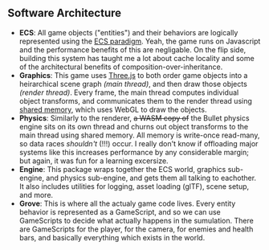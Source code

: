 ## **Software Architecture** <a name="chapter-1"></a>

- **ECS**: All game objects ("entities") and their behaviors are logically represented using the [ECS paradigm](https://en.wikipedia.org/wiki/Entity_component_system).  Yeah, the game runs on Javascript and the performance benefits of this are negligable.  On the flip side, building this system has taught me a lot about cache locality and some of the architectural benefits of composition-over-inheritance.
- **Graphics**: This game uses [Three.js](https://github.com/mrdoob/three.js) to both order game objects into a heirarchical scene graph _(main thread)_, and then draw those objects _(render thread)_.  Every frame, the main thread computes individual object transforms, and communicates them to the render thread using [shared memory](https://developer.mozilla.org/en-US/docs/Web/JavaScript/Reference/Global_Objects/SharedArrayBuffer), which uses WebGL to draw the objects.
- **Physics**: Similarly to the renderer, ~~a WASM copy of~~ the Bullet physics engine sits on its own thread and churns out object transforms to the main thread using shared memory.  All memory is write-once read-many, so data races _shouldn't_ (!!!) occur.  I really don't know if offloading major systems like this increases performance by any considerable margin; but again, it was fun for a learning excersize.
- **Engine**: This package wraps together the ECS world, graphics sub-engine, and physics sub-engine, and gets
them all talking to eachother.  It also includes utilities for logging, asset loading (glTF), scene setup, and more.
- **Grove**: This is where all the actualy game code lives.  Every entity behavior is represented as a GameScript,
and so we can use GameScripts to decide what actually happens in the sumulation.  There are GameScripts for the player,
for the camera, for enemies and health bars, and basically everything which exists in the world.